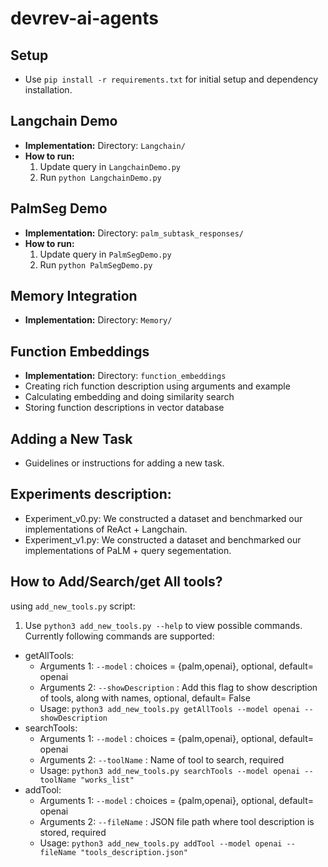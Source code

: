 # devrev-ai-agents

## Setup

- Use `pip install -r requirements.txt` for initial setup and dependency installation.

## Langchain Demo

- **Implementation:** Directory: `Langchain/`
- **How to run:**
  1. Update query in `LangchainDemo.py`
  2. Run `python LangchainDemo.py`

## PalmSeg Demo

- **Implementation:** Directory: `palm_subtask_responses/`
- **How to run:**
  1. Update query in `PalmSegDemo.py`
  2. Run `python PalmSegDemo.py`

## Memory Integration

- **Implementation:** Directory: `Memory/`

## Function Embeddings

- **Implementation:** Directory: `function_embeddings`
- Creating rich function description using arguments and example
- Calculating embedding and doing similarity search
- Storing function descriptions in vector database

## Adding a New Task

- Guidelines or instructions for adding a new task.

## Experiments description:

- Experiment_v0.py: We constructed a dataset and benchmarked our implementations of ReAct + Langchain.
- Experiment_v1.py: We constructed a dataset and benchmarked our implementations of PaLM + query segementation.

## How to Add/Search/get All tools?

using `add_new_tools.py` script:

1. Use `python3 add_new_tools.py --help` to view possible commands. Currently following commands are supported:

- getAllTools:
  - Arguments 1: `--model` : choices = {palm,openai}, optional, default= openai
  - Arguments 2: `--showDescription` : Add this flag to show description of tools, along with names, optional, default= False
  - Usage: `python3 add_new_tools.py getAllTools --model openai --showDescription`
- searchTools:
  - Arguments 1: `--model` : choices = {palm,openai}, optional, default= openai
  - Arguments 2: `--toolName` : Name of tool to search, required
  - Usage: `python3 add_new_tools.py searchTools --model openai --toolName "works_list"`
- addTool:
  - Arguments 1: `--model` : choices = {palm,openai}, optional, default= openai
  - Arguments 2: `--fileName` : JSON file path where tool description is stored, required
  - Usage: `python3 add_new_tools.py addTool --model openai --fileName "tools_description.json"`
